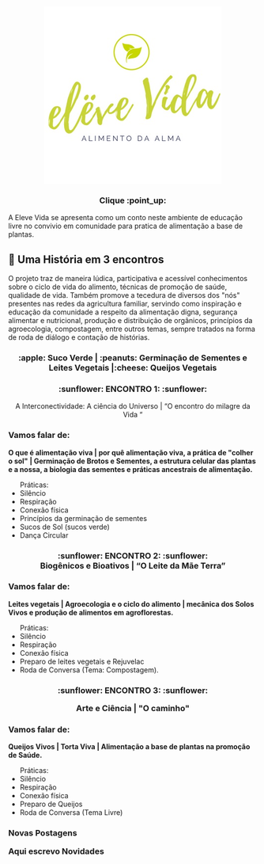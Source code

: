 
<p align="center"> <a href="https://youtu.be/OTEtg17IWiI" target="_blank">
 <img src="docs/assets/css/eleve vida logo.png" alt="Clique e conheça a Historia" align="center"> 
</a></p>

 <h3 align="center"> Clique :point_up: </h3>

A Eleve Vida se apresenta como um conto neste ambiente de educação livre no convivio em comunidade para pratica de alimentação a base de plantas.

## :seedling: Uma História em 3 encontros 

O projeto traz de maneira lúdica, participativa e acessível conhecimentos sobre o ciclo de vida do alimento, técnicas de promoção de saúde, qualidade de vida. Também promove a tecedura de diversos dos "nós" presentes nas redes da agricultura familiar, servindo como inspiração e educação da comunidade a respeito da alimentação digna, segurança alimentar e nutricional, produção e distribuição de orgânicos, princípios da agroecologia, compostagem, entre outros temas, sempre tratados na forma de roda de diálogo e contação de histórias.


<h3 align="center"> 
  :apple: Suco Verde  | :peanuts: Germinação de Sementes e Leites Vegetais  |:cheese: Queijos Vegetais 
 <br>

<h3 align="center">
:sunflower: ENCONTRO 1: :sunflower: 
 <br> </h3>
 <p align="center">A Interconectividade: A ciência do Universo | “O encontro do milagre da Vida “<br></p>

 <h3>Vamos falar de:</h3>

<b align="center">O que é alimentação viva | por quê alimentação viva, a prática de "colher o sol" | Germinação de Brotos e Sementes, a estrutura celular das plantas e a nossa, a biologia das sementes e práticas ancestrais de alimentação.</b>

<ul>Práticas:
 <li>Silêncio</li> 
 <li>Respiração</li>
 <li>Conexão física</li>
 <li>Princípios da germinação de sementes</li>
 <li>Sucos de Sol (sucos verde)</li>
 <li>Dança Circular</li>
</ul>
  
 <h3 align="center"> :sunflower: ENCONTRO 2: :sunflower: 
<br>
 Biogênicos e Bioativos  | “O Leite da Mãe Terra”

<h3>Vamos falar de:</h3>

<b align="center">Leites vegetais | Agroecologia e o ciclo do alimento | mecânica dos Solos Vivos e produção de alimentos em agroflorestas.</b>

<ul>Práticas: 
 <li>Silêncio</li>
 <li>Respiração</li>
 <li>Conexão física</li>
 <li>Preparo de leites vegetais e Rejuvelac</li>
 <li>Roda de Conversa (Tema: Compostagem).</li>
 </ul>

<h3 align="center"> :sunflower: ENCONTRO 3: :sunflower: <br>
  
   Arte e Ciência | "O caminho" 

<h3>Vamos falar de:</h3>
 
 <b align="center">Queijos Vivos | Torta Viva | Alimentação a base de plantas na promoção de Saúde.</b>

<ul>Práticas: 
 <li>Silêncio</li>
 <li>Respiração</li>
 <li>Conexão física</li>
 <li>Preparo de Queijos</li>
 <li>Roda de Conversa (Tema Livre)</li>
 </ul>

 <h3>Novas Postagens<br>

Aqui escrevo Novidades 
